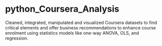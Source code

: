 # python_Coursera_Analysis
Cleaned, integrated, manipulated and visualized Coursera datasets to find critical elements and offer business recommendations to enhance course enrolment using statistics models like one-way ANOVA, OLS, and regression.
